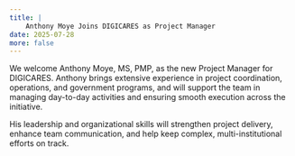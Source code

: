 ```yaml
---
title: |
    Anthony Moye Joins DIGICARES as Project Manager
date: 2025-07-28
more: false
---
```

We welcome Anthony Moye, MS, PMP, as the new Project Manager for DIGICARES. Anthony brings extensive experience in project coordination, operations, and government programs, and will support the team in managing day-to-day activities and ensuring smooth execution across the initiative.

His leadership and organizational skills will strengthen project delivery, enhance team communication, and help keep complex, multi-institutional efforts on track.